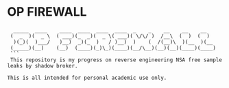 OP FIREWALL
===========
````
  _____  ____    ____  ____  ____  ____  _    _    __    __    __
 (  _  )(  _ \  ( ___)(_  _)(  _ \( ___)( \/\/ )  /__\  (  )  (  )
  )(_)(  )___/   )__)  _)(_  )   / )__)  )    (  /(__)\  )(__  )(__
 (_____)(__)    (__)  (____)(_)\_)(____)(__/\__)(__)(__)(____)(____)
 ```
 This repository is my progress on reverse engineering NSA free sample leaks by shadow broker.

This is all intended for personal academic use only.

